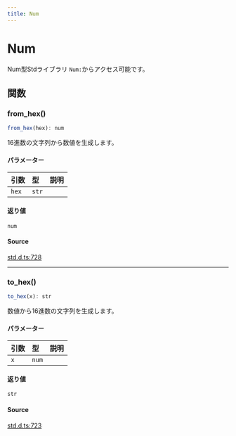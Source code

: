 ```yaml
---
title: Num
---
```


# Num

Num型Stdライブラリ
`Num:`からアクセス可能です。

## 関数

### from\_hex()

```ts
from_hex(hex): num
```

16進数の文字列から数値を生成します。

#### パラメーター

| 引数 | 型 | 説明 |
| :------ | :------ | :------ |
| `hex` | `str` |  |

#### 返り値

`num`

#### Source

[std.d.ts:728](https://github.com/slofp/aitslib/blob/1ed98771d7c48e377ec0f281f31b5b28ab0eeca0/src/std.d.ts#L728)

***

### to\_hex()

```ts
to_hex(x): str
```

数値から16進数の文字列を生成します。

#### パラメーター

| 引数 | 型 | 説明 |
| :------ | :------ | :------ |
| `x` | `num` |  |

#### 返り値

`str`

#### Source

[std.d.ts:723](https://github.com/slofp/aitslib/blob/1ed98771d7c48e377ec0f281f31b5b28ab0eeca0/src/std.d.ts#L723)
